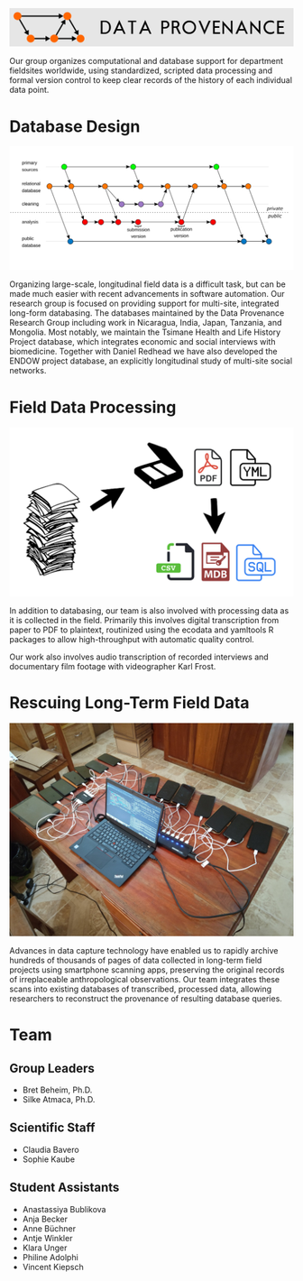 
![](dprov-banner.png)

Our group organizes computational and database support for department fieldsites worldwide, using standardized, scripted data processing and formal version control to keep clear records of the history of each individual data point.

# Database Design

![](diag6.png)

Organizing large-scale, longitudinal field data is a difficult task, but can be made much easier with recent advancements in software automation. Our research group is focused on providing support for multi-site, integrated long-form databasing. The databases maintained by the Data Provenance Research Group including work in Nicaragua, India, Japan, Tanzania, and Mongolia. Most notably, we maintain the Tsimane Health and Life History Project database, which integrates economic and social interviews with biomedicine. Together with Daniel Redhead we have also developed the ENDOW project database, an explicitly longitudinal study of multi-site social networks.

# Field Data Processing

![](pipeline.png)

In addition to databasing, our team is also involved with processing data as it is collected in the field. Primarily this involves digital transcription from paper to PDF to plaintext, routinized using the ecodata and yamltools R packages to allow high-throughput with automatic quality control.

Our work also involves audio transcription of recorded interviews and documentary film footage with videographer Karl Frost.

# Rescuing Long-Term Field Data

![](phones.jpeg)

Advances in data capture technology have enabled us to rapidly archive hundreds of thousands of pages of data collected in long-term field projects using smartphone scanning apps, preserving the original records of irreplaceable anthropological observations. Our team integrates these scans into existing databases of transcribed, processed data, allowing researchers to reconstruct the provenance of resulting database queries.


# Team

## Group Leaders

- Bret Beheim, Ph.D.
- Silke Atmaca, Ph.D.

## Scientific Staff

- Claudia Bavero
- Sophie Kaube

## Student Assistants

- Anastassiya Bublikova
- Anja Becker
- Anne Büchner
- Antje Winkler
- Klara Unger
- Philine Adolphi
- Vincent Kiepsch
